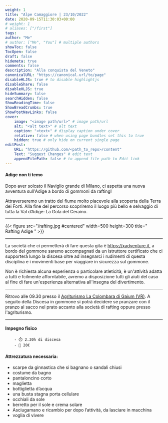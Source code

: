```yaml
---
weight: 1
title: "Alpe Camaggiore | 23/10/2022"
date: 2020-09-15T11:30:03+00:00
# weight: 1
# aliases: ["/first"]
tags: 
author: "Me"
# author: ["Me", "You"] # multiple authors
showToc: false
TocOpen: false
draft: false
hidemeta: true
comments: false
description: "Alla conquista del Veneto"
canonicalURL: "https://canonical.url/to/page"
disableHLJS: true # to disable highlightjs
disableShare: false
disableHLJS: true
hideSummary: false
searchHidden: false
ShowReadingTime: false
ShowBreadCrumbs: true
ShowPostNavLinks: false 
cover:
    image: "<image path/url>" # image path/url
    alt: "<alt text>" # alt text
    caption: "<text>" # display caption under cover
    relative: false # when using page bundles set this to true
    hidden: true # only hide on current single page
editPost:
    URL: "https://github.com/<path_to_repo>/content"
    Text: "Suggest Changes" # edit text
    appendFilePath: false # to append file path to Edit link
---
```




#### Adige non ti temo 

<!--more--> 
Dopo aver solcato il Naviglio grande di Milano, ci aspetta una nuova avventura sull'Adige a bordo di gommoni da rafting! 

Attraverseremo un tratto del fiume molto piacevole alla scoperta della Terra dei Forti. Alla fine del percorso scopriremo il luogo più bello e selvaggio di tutta la Val d’Adige: La Gola del Ceraino.

---

{{< figure src="/rafting.jpg #centered" width=500 height=300 title=" Rafting Adige " >}}

---
La società che ci permetterà di fare questa gita è https://xadventure.it, a bordo del gommone saremo accompagnati da un istruttore certificato che ci supporterà lungo la discesa oltre ad insegnarci i rudimenti di questa disciplina e i movimenti base per viaggiare in sicurezza sul gommone.

Non è richiesta alcuna esperienza o particolare atleticità, è un'attività adatta a tutti e fcilmente afforntabile, avremo a disposizione tutti gli aiuti del caso al fine di fare un'esperienza alternativa all'insegna del divertimento.

---

Ritrovo alle 09.30 presso il  [Agriturismo La Colombara di Gaium (VR)](https://g.page/la-colombara?share). 
A seguito della Discesa in gommone si potrà decidere se pranzare con il pranzo al sacco nel prato accanto alla società di rafting oppure presso l'agriturismo. 

--- 
#### Impegno fisico

        - ⏱️ 2.30h di discesa
        - 💸 20€


#### Attrezzatura necessaria:  
- scarpe da ginnastica che si bagnano o sandali chiusi
- costume da bagno
- pantaloncino corto 
- maglietta
- bottiglietta d’acqua
- una busta stagna porta cellulare 
- occhiali da sole
- berretto per il sole e crema solare
- Asciugamano e ricambio per dopo l’attività, da lasciare in macchina
- voglia di vivere 